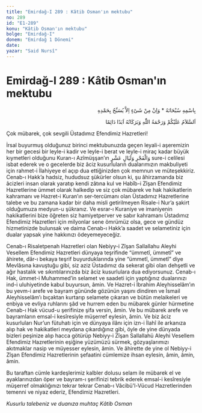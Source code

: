 ```yaml
---
title: "Emirdağ-I 289 : Kâtib Osman'ın mektubu"
no: 289
id: "E1-289"
konu: "Kâtib Osman'ın mektubu"
bolge: "Emirdağ-I"
donem: "Emirdağ 1 Dönemi"
date: 
yazar: "Said Nursî"
---
```


# Emirdağ-I 289 : Kâtib Osman'ın mektubu

<p class="arabic" dir="rtl" title="Meal: “Subhân Allah’ın adıyla” * “Hiçbir şey yoktur ki O'nu hamd ile tesbih etmesin” [İsrâ 17:44]">بِاسْمِهِ سُبْحَانَهُ * وَاِنْ مِنْ شَىْءٍ اِلاَّ يُسَبِّحُ بِحَمْدِهِ</p>

<p class="arabic" dir="rtl" title="Meal: “Allah’ın selâmı, rahmeti ve bereketleri, ebedî ve dâimî olarak üzerinize olsun.”">اَلسَّلاَمُ عَلَيْكُمْ وَرَحْمَةُ اللّٰهِ وَبَرَكَاتُهُ اَبَدًا دَائِمًا</p>

Çok mübarek, çok sevgili Üstadımız Efendimiz Hazretleri!

İrsal buyurmuş olduğunuz birinci mektubunuzda geçen leyali-i aşeremizin her bir gecesi bir leyle-i kadir ve leyle-i berat ve leyle-i miraç kadar büyük kıymetleri olduğunu Kuran-ı Azîmüşşan’ın <span class="arabic" dir="rtl" title="Meal: “Fecr'e andolsun, On Gece'ye andolsun” Fecr 89/1-2">وَالْفَجْرِ وَلَيَالٍ عَشْرٍ</span> sure-i celilesi isbat ederek ve o gecelerde biz âciz kusurluların dualarımızın makbuliyeti için rahmet-i İlahiyeye el açıp dua ettiğinizden çok memnun ve müteşekkiriz. Cenab-ı Hakk’a hadsiz, hududsuz şükürler olsun ki, şu âhirzamanda biz âcizleri insan olarak yaratıp kendi zâtına kul ve Habîb-i Zîşan Efendimiz Hazretlerine ümmet olarak halkedip ve siz çok mübarek ve hak hakikatlerin kahramanı ve Hazret-i Kuran’ın ser-tercümanı olan Üstadımız Hazretlerine talebe ve bu zamana kadar bir daha misli getirilmeyen Risale-i Nur’a şakirt olduğumuza medyun-u şükranız. Ve esrar-ı Kuraniye ve imaniyenin hakikatlerini bize öğreten siz hamiyetperver ve sabır kahramanı Üstadımız Efendimiz Hazretleri için milyonlar sene ömrümüz olsa, gece ve gündüz hizmetinizde bulunsak ve daima Cenab-ı Hakk’a saadet ve selametiniz için dualar yapsak yine hakkınızı ödeyemeyeceğiz.

Cenab-ı Risaletpenah Hazretleri olan Nebiyy-i Zîşan Sallallahu Aleyhi Vesellem Efendimiz Hazretleri dünyaya teşrifinde “ümmetî, ümmetî” ve âhirete, dâr-ı bekaya teşrif buyurduklarında yine “ümmetî, ümmetî” diye Mevlâsına kavuştuğu gibi, siz aziz Üstadımız da sekerat gibi olan dehşetli ve ağır hastalık ve sıkıntılarınızda biz âciz kusurlulara dua ediyorsunuz. Cenab-ı Hak, ümmet-i Muhammed’in selamet ve saadeti için yaptığınız dualarınızı ind-i uluhiyetinde kabul buyursun, âmin. Ve Hazret-i İbrahim Aleyhisselâm’ın bu yevm-i arefe ve bayram gününde gözünün yaşını dindiren ve İsmail Aleyhisselâm’ı bıçaktan kurtarıp selamete çıkaran ve bütün melaikeleri ve enbiya ve evliya ruhlarını şâd ve hurrem eden bu mübarek günler hürmetine Cenab-ı Hak vücud-u şerifinize şifa versin, âmin. Ve bu mübarek arefe ve bayramların emsal-i kesîresiyle müşerref eylesin, âmin. Ve biz âciz kusurluları Nur’un fütuhatı için ve dünyaya ilânı için izn-i İlahî ile arkanıza alıp hak ve hakikatleri meydana çıkardığınız gibi, öyle de yine dünyada bizleri peşinize alıp hacca götürüp Nebiyy-i Zîşan Sallallahü Aleyhi Vesellem Efendimiz Hazretlerinin eşiğine yüzümüzü sürmek, gözyaşlarımızı akıtmaklar nasip ve müyesser eylesin, âmin. Ve âhirette de yine ol Nebiyy-i Zîşan Efendimiz Hazretlerinin şefaatini cümlemize ihsan eylesin, âmin, âmin, âmin.

Bu taraftan cümle kardeşlerimiz kalbler dolusu selam ile mübarek el ve ayaklarınızdan öper ve bayram-ı şerifinizi tebrik ederek emsal-i kesîresiyle müşerref olmaklığınızı tekrar tekrar Cenab-ı Vâcibü'l-Vücud Hazretlerinden temenni ve niyaz ederiz, Efendimiz Hazretleri.

*Kusurlu talebeniz ve duanıza muhtaç*
*Kâtib Osman*
